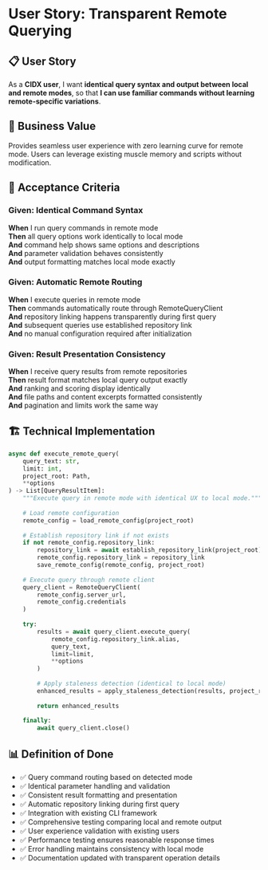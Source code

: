 # User Story: Transparent Remote Querying

## 📋 **User Story**

As a **CIDX user**, I want **identical query syntax and output between local and remote modes**, so that **I can use familiar commands without learning remote-specific variations**.

## 🎯 **Business Value**

Provides seamless user experience with zero learning curve for remote mode. Users can leverage existing muscle memory and scripts without modification.

## 📝 **Acceptance Criteria**

### Given: Identical Command Syntax
**When** I run query commands in remote mode  
**Then** all query options work identically to local mode  
**And** command help shows same options and descriptions  
**And** parameter validation behaves consistently  
**And** output formatting matches local mode exactly  

### Given: Automatic Remote Routing
**When** I execute queries in remote mode  
**Then** commands automatically route through RemoteQueryClient  
**And** repository linking happens transparently during first query  
**And** subsequent queries use established repository link  
**And** no manual configuration required after initialization  

### Given: Result Presentation Consistency
**When** I receive query results from remote repositories  
**Then** result format matches local query output exactly  
**And** ranking and scoring display identically  
**And** file paths and content excerpts formatted consistently  
**And** pagination and limits work the same way  

## 🏗️ **Technical Implementation**

```python
async def execute_remote_query(
    query_text: str, 
    limit: int, 
    project_root: Path,
    **options
) -> List[QueryResultItem]:
    """Execute query in remote mode with identical UX to local mode."""
    
    # Load remote configuration
    remote_config = load_remote_config(project_root)
    
    # Establish repository link if not exists
    if not remote_config.repository_link:
        repository_link = await establish_repository_link(project_root)
        remote_config.repository_link = repository_link
        save_remote_config(remote_config, project_root)
    
    # Execute query through remote client
    query_client = RemoteQueryClient(
        remote_config.server_url, 
        remote_config.credentials
    )
    
    try:
        results = await query_client.execute_query(
            remote_config.repository_link.alias,
            query_text,
            limit=limit,
            **options
        )
        
        # Apply staleness detection (identical to local mode)
        enhanced_results = apply_staleness_detection(results, project_root)
        
        return enhanced_results
        
    finally:
        await query_client.close()
```

## 📊 **Definition of Done**

- ✅ Query command routing based on detected mode
- ✅ Identical parameter handling and validation
- ✅ Consistent result formatting and presentation
- ✅ Automatic repository linking during first query
- ✅ Integration with existing CLI framework
- ✅ Comprehensive testing comparing local and remote output
- ✅ User experience validation with existing users
- ✅ Performance testing ensures reasonable response times
- ✅ Error handling maintains consistency with local mode
- ✅ Documentation updated with transparent operation details